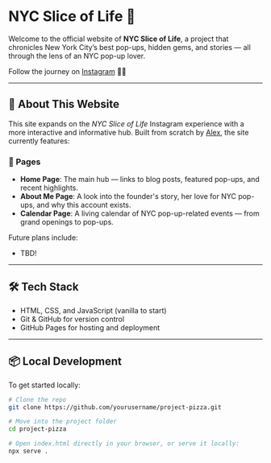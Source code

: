 # NYC Slice of Life 🍕

Welcome to the official website of **NYC Slice of Life**, a project that chronicles New York City’s best pop-ups, hidden gems, and stories — all through the lens of an NYC pop-up lover.

Follow the journey on [Instagram](https://www.instagram.com/nycsliceoflife/) 🍕📸

---

## 🚀 About This Website

This site expands on the *NYC Slice of Life* Instagram experience with a more interactive and informative hub. Built from scratch by [Alex](https://github.com/anewbegin95), the site currently features:

### 🧭 Pages
- **Home Page**: The main hub — links to blog posts, featured pop-ups, and recent highlights.  
- **About Me Page**: A look into the founder's story, her love for NYC pop-ups, and why this account exists.  
- **Calendar Page**: A living calendar of NYC pop-up-related events — from grand openings to pop-ups.

Future plans include:
- TBD!

---

## 🛠️ Tech Stack

- HTML, CSS, and JavaScript (vanilla to start)
- Git & GitHub for version control
- GitHub Pages for hosting and deployment

---

## 📦 Local Development

To get started locally:

```bash
# Clone the repo
git clone https://github.com/yourusername/project-pizza.git

# Move into the project folder
cd project-pizza

# Open index.html directly in your browser, or serve it locally:
npx serve .
```
